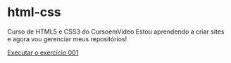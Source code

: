 # html-css
Curso de HTML5 e CSS3 do CursoemVideo
Estou aprendendo a criar sites e agora vou gerenciar meus repositórios!

<a href="https://aldemirmoraisdeveloper.github.io/html-css/exercicios/ex001/index.html">Executar o exercício 001</a>